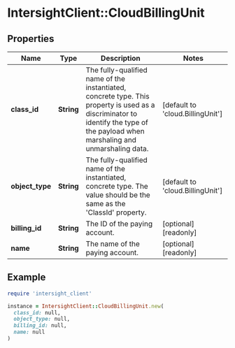 # IntersightClient::CloudBillingUnit

## Properties

| Name | Type | Description | Notes |
| ---- | ---- | ----------- | ----- |
| **class_id** | **String** | The fully-qualified name of the instantiated, concrete type. This property is used as a discriminator to identify the type of the payload when marshaling and unmarshaling data. | [default to &#39;cloud.BillingUnit&#39;] |
| **object_type** | **String** | The fully-qualified name of the instantiated, concrete type. The value should be the same as the &#39;ClassId&#39; property. | [default to &#39;cloud.BillingUnit&#39;] |
| **billing_id** | **String** | The ID of the paying account. | [optional][readonly] |
| **name** | **String** | The name of the paying account. | [optional][readonly] |

## Example

```ruby
require 'intersight_client'

instance = IntersightClient::CloudBillingUnit.new(
  class_id: null,
  object_type: null,
  billing_id: null,
  name: null
)
```

